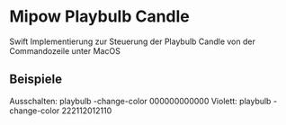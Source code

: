 # Mipow Playbulb Candle
Swift Implementierung zur Steuerung der Playbulb Candle von der Commandozeile unter MacOS

## Beispiele
Ausschalten: playbulb -change-color 000000000000
Violett: playbulb -change-color 222112012110

